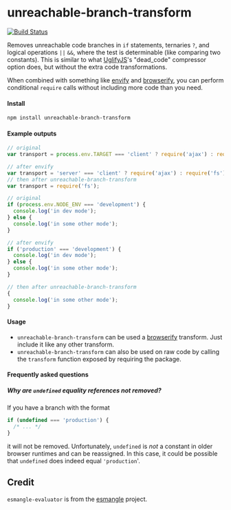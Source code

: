 unreachable-branch-transform
============================

[![Build Status](https://travis-ci.org/zertosh/unreachable-branch-transform.svg?branch=master)](https://travis-ci.org/zertosh/unreachable-branch-transform)

Removes unreachable code branches in `if` statements, ternaries `?`, and logical operations `||` `&&`, where the test is determinable (like comparing two constants). This is similar to what [UglifyJS](https://github.com/mishoo/UglifyJS2)'s "dead_code" compressor option does, but without the extra code transformations.

When combined with something like [envify](https://github.com/hughsk/envify) and [browserify](https://github.com/substack/node-browserify), you can perform conditional `require` calls without including more code than you need.

#### Install ####

```bash
npm install unreachable-branch-transform
```

#### Example outputs #####

```js
// original
var transport = process.env.TARGET === 'client' ? require('ajax') : require('fs');

// after envify
var transport = 'server' === 'client' ? require('ajax') : require('fs');
// then after unreachable-branch-transform
var transport = require('fs');
```

```js
// original
if (process.env.NODE_ENV === 'development') {
  console.log('in dev mode');
} else {
  console.log('in some other mode');
}

// after envify
if ('production' === 'development') {
  console.log('in dev mode');
} else {
  console.log('in some other mode');
}

// then after unreachable-branch-transform
{
  console.log('in some other mode');
}
```

#### Usage



* `unreachable-branch-transform` can be used a [browserify](https://github.com/substack/node-browserify) transform. Just include it like any other transform.
* `unreachable-branch-transform` can also be used on raw code by calling the `transform` function exposed by requiring the package.

#### Frequently asked questions ####

##### Why are `undefined` equality references not removed?

If you have a branch with the format

```javascript
if (undefined === 'production') {
  /* ... */
}
```

it will not be removed. Unfortunately, `undefined` is _not_ a constant in older browser runtimes and can be reassigned. In this case, it could be possible that `undefined` does indeed equal `'production`'.

Credit
------
`esmangle-evaluator` is from the [esmangle](https://github.com/Constellation/esmangle) project.
